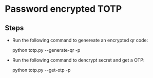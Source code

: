 

# Password encrypted TOTP

## Steps

- Run the following command to genereate an encrypted qr code:   
    
    python totp.py --generate-qr -p <password>


- Run the following command to dencrypt secret and get a OTP:   
    
    python totp.py --get-otp -p <password>

